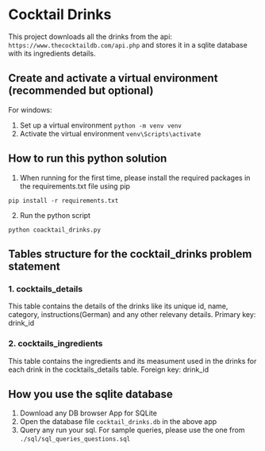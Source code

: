 # Cocktail Drinks
This project downloads all the drinks from the api: `https://www.thecocktaildb.com/api.php`
and stores it in a sqlite database with its ingredients details.

## Create and activate a virtual environment (recommended but optional)
For windows:
1. Set up a virtual environment
`python -m venv venv`
2. Activate the virtual environment
`venv\Scripts\activate`

## How to run this python solution
1. When running for the first time, please install the required packages in the requirements.txt file using pip
```
pip install -r requirements.txt
```

2. Run the python script
```
python coacktail_drinks.py
```

## Tables structure for the cocktail_drinks problem statement
### 1. cocktails_details
This table contains the details of the drinks like its unique id, name, category, instructions(German) and any other relevany details.
Primary key: drink_id

### 2. cocktails_ingredients
This table contains the ingredients and its measument used in the drinks for each drink in the cocktails_details table.
Foreign key: drink_id

## How you use the sqlite database
1. Download any DB browser App for SQLite
2. Open the database file `cocktail_drinks.db` in the above app
3. Query any run your sql. For sample queries, please use the one from `./sql/sql_queries_questions.sql`
